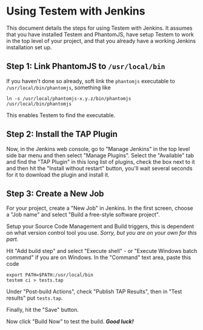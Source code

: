 Using Testem with Jenkins
=========================

This document details the steps for using Testem with Jenkins. It assumes that you have installed Testem and PhantomJS, have setup Testem to work in the top level of your project, and that you already have a working Jenkins installation set up.

Step 1: Link PhantomJS to `/usr/local/bin`
------------------------------------------

If you haven't done so already, soft link the `phantomjs` executable to `/usr/local/bin/phantomjs`, something like

    ln -s /usr/local/phantomjs-x.y.z/bin/phantomjs /usr/local/bin/phantomjs
    
This enables Testem to find the executable.

Step 2: Install the TAP Plugin
------------------------------

Now, in the Jenkins web console, go to "Manage Jenkins" in the top level side bar menu and then select "Manage Plugins". Select the "Available" tab and find the "TAP Plugin" in this long list of plugins, check the box next to it and then hit the "Install without restart" button, you'll wait several seconds for it to download the plugin and install it.

Step 3: Create a New Job
------------------------

For your project, create a "New Job" in Jenkins. In the first screen, choose a "Job name" and select "Build a free-style software project". 

Setup your Source Code Management and Build triggers, this is dependent on what version control tool you use. *Sorry, but you are on your own for this part.*

Hit "Add build step" and select "Execute shell" - or "Execute Windows batch command" if you are on Windows. In the "Command" text area, paste this code

    export PATH=$PATH:/usr/local/bin
    testem ci > tests.tap
    
Under "Post-build Actions", check "Publish TAP Results", then in "Test results" put `tests.tap`.

Finally, hit the "Save" button.

Now click "Build Now" to test the build. ***Good luck!***


